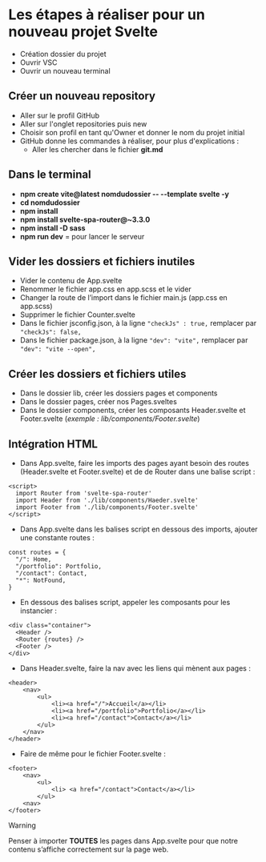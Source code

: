 # Les étapes à réaliser pour un nouveau projet Svelte

- Création dossier du projet
- Ouvrir VSC
- Ouvrir un nouveau terminal

## Créer un nouveau repository

- Aller sur le profil GitHub
- Aller sur l'onglet repositories puis new
- Choisir son profil en tant qu'Owner et donner le nom du projet initial
- GitHub donne les commandes à réaliser, pour plus d'explications :
  - Aller les chercher dans le fichier **git.md**

## Dans le terminal

- **npm create vite@latest nomdudossier -- --template svelte -y**
- **cd nomdudossier** 
- **npm install** 
- **npm install svelte-spa-router@~3.3.0**
- **npm install -D sass**
- **npm run dev** = pour lancer le serveur

## Vider les dossiers et fichiers inutiles

-	Vider le contenu de App.svelte
-	Renommer le fichier app.css en app.scss et le vider 
-	Changer la route de l’import dans le fichier main.js (app.css en app.scss)
-	Supprimer le fichier Counter.svelte
-	Dans le fichier jsconfig.json, à la ligne ```"checkJs" : true,``` remplacer par ```"checkJs": false,```
-	Dans le fichier package.json, à la ligne ```"dev": "vite",``` remplacer par ```"dev": "vite --open",```

## Créer les dossiers et fichiers utiles

- Dans le dossier lib, créer les dossiers pages et components
- Dans le dossier pages, créer nos Pages.sveltes
- Dans le dossier components, créer les composants Header.svelte et Footer.svelte (*exemple : lib/components/Footer.svelte*)

## Intégration HTML

- Dans App.svelte, faire les imports des pages ayant besoin des routes (Header.svelte et Footer.svelte) et de de Router dans une balise script :
```
<script>
  import Router from 'svelte-spa-router'
  import Header from './lib/components/Haeder.svelte'
  import Footer from './lib/components/Footer.svelte'
</script>
```
- Dans App.svelte dans les balises script en dessous des imports, ajouter une constante routes :
```
const routes = {
  "/": Home,
  "/portfolio": Portfolio,
  "/contact": Contact,
  "*": NotFound,
}
```
- En dessous des balises script, appeler les composants pour les instancier :
```
<div class="container">
  <Header />
  <Router {routes} />
  <Footer />
</div>
```
- Dans Header.svelte, faire la nav avec les liens qui mènent aux pages :
```
<header>
    <nav>
        <ul>
            <li><a href="/">Accueil</a></li>
            <li><a href="/portfolio">Portfolio</a></li>
            <li><a href="/contact">Contact</a></li>
        </ul>
    </nav>
</header>
```
- Faire de même pour le fichier Footer.svelte :
```
<footer>
    <nav>
        <ul>
            <li> <a href="/contact">Contact</a></li>
        </ul>
    <nav>
</footer>
```

> [!WARNING]
> Penser à importer **TOUTES** les pages dans App.svelte pour que notre contenu s’affiche correctement sur la page web.
